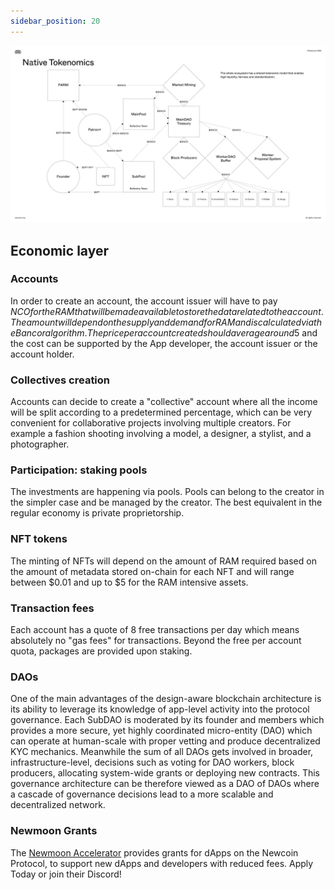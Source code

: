```yaml
---
sidebar_position: 20
---
```

![Tokenomics](Newcoin+ecosystem-11.jpg)
## Economic layer 
### Accounts
In order to create an account, the account issuer will have to pay $NCO for the RAM that will be made available to store the data related to the account. The amount will depend on the supply and demand for RAM and is calculated via the Bancor algorithm. The price per account created should average around 5$ and the cost can be supported by the App developer, the account issuer or the account holder.
### Collectives creation
Accounts can decide to create a "collective" account where all the income will be split according to a predetermined percentage, which can be very convenient for collaborative projects involving multiple creators. For example a fashion shooting involving a model, a designer, a stylist, and a photographer.

### Participation: staking pools
The investments are happening via pools. Pools can belong to the creator in the simpler case and be managed by the creator. The best equivalent in the regular economy is private proprietorship. 

### NFT tokens
The minting of NFTs will depend on the amount of RAM required based on the amount of metadata stored on-chain for each NFT and will range between $0.01 and up to $5 for the RAM intensive assets.

### Transaction fees
Each account has a quote of 8 free transactions per day which means absolutely no "gas fees" for transactions. Beyond the free per account quota, packages are provided upon staking.

### DAOs
One of the main advantages of the design-aware blockchain architecture is its ability to leverage its knowledge of app-level activity into the protocol governance.
Each SubDAO is moderated by its founder and members which provides a more secure, yet highly coordinated micro-entity (DAO) which can operate at human-scale with proper vetting and produce decentralized KYC mechanics.
Meanwhile the sum of all DAOs gets involved in broader, infrastructure-level, decisions such as voting for DAO workers, block producers, allocating system-wide grants or deploying new contracts.
This governance architecture can be therefore viewed as a DAO of DAOs where a cascade of governance decisions lead to a more scalable and decentralized network.

### Newmoon Grants
The [Newmoon Accelerator](https://www.newmoon.ac) provides grants for dApps on the Newcoin Protocol, to support new dApps and developers with reduced fees. Apply Today or join their Discord!